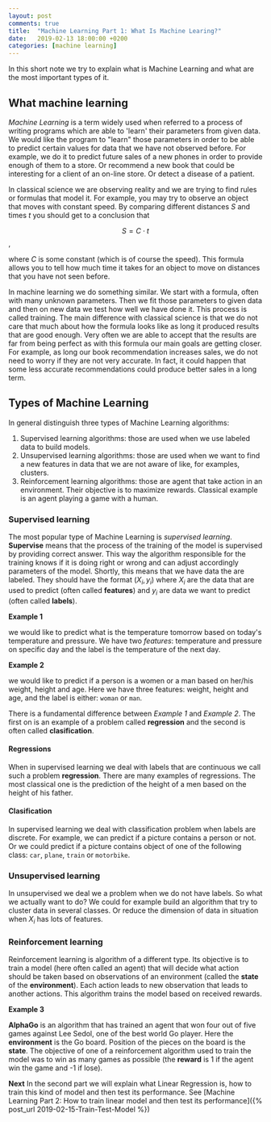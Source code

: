 ```yaml
---
layout: post
comments: true
title:  "Machine Learning Part 1: What Is Machine Learing?"
date:   2019-02-13 18:00:00 +0200
categories: [machine learning] 
---
```


In this short note we try to explain what is Machine Learning and what are the most important types
of it.

## What machine learning

_Machine Learning_ is a term widely used when referred to a process of writing programs which are
able to 'learn' their parameters from given data. We would like the program to "learn" those
parameters in order to be able to predict certain values for data that we have not observed
before. For example, we do it to predict future sales of a new phones in order to provide enough of
them to a store. Or recommend a new book that could be interesting for a client of an on-line
store. Or detect a disease of a patient.

In classical science we are observing reality and we are trying to find rules or formulas that model
it. For example, you may try to observe an object that moves with constant speed. By comparing
different distances $S$ and times $t$ you should get to a conclusion that 

$$S = C \cdot t$$, 

where $C$ is some constant (which is of course the speed). This formula allows you to tell how much
time it takes for an object to move on distances that you have not seen before.

In machine learning we do something similar. We start with a formula, often with many unknown
parameters. Then we fit those parameters to given data and then on new data we test how well we have
done it. This process is called training. The main difference with classical science is that we do
not care that much about how the formula looks like as long it produced results that are good
enough. Very often we are able to accept that the results are far from being perfect as with this
formula our main goals are getting closer. For example, as long our book recommendation increases
sales, we do not need to worry if they are not very accurate. In fact, it could happen that some
less accurate recommendations could produce better sales in a long term.

## Types of Machine Learning

In general distinguish three types of Machine Learning algorithms:
1. Supervised learning algorithms: those are used when we use labeled data to build models.
2. Unsupervised learning algorithms: those are used when we want to find a new features in data that
   we are not aware of like, for examples, clusters.
3. Reinforcement learning algorithms: those are agent that take action in an environment. Their
   objective is to maximize rewards. Classical example is an agent playing a game with a human.

### Supervised learning 

The most popular type of Machine Learning is _supervised learning_. __Supervise__ means that the
process of the training of the model is supervised by providing correct answer. This way the
algorithm responsible for the training knows if it is doing right or wrong and can adjust
accordingly parameters of the model. Shortly, this means that we have data the are labeled. They
should have the format $(X_i, y_i)$ where $X_i$ are the data that are used to predict (often called
__features__) and $y_i$ are data we want to predict (often called __labels__). 


__Example 1__

we would like to predict what is the temperature tomorrow based on today's temperature
and pressure. We have two _features_: temperature and pressure on specific day and the label is the
temperature of the next day.

__Example 2__

we would like to predict if a person is a women or a man based on her/his weight, height and
age. Here we have three features: weight, height and age, and the label is either: `woman` or `man`.

There is a fundamental difference between _Example 1_ and _Example 2_. The first on is an example of
a problem called __regression__ and the second is often called __clasification__.

#### Regressions

When in supervised learning we deal with labels that are continuous we call such a problem
__regression__. There are many examples of regressions. The most classical one is the prediction of
the height of a men based on the height of his father. 

#### Clasification

In supervised learning we deal with classification problem when labels are discrete. For example, we
can predict if a picture contains a person or not. Or we could predict if a picture contains object
of one of the following class: `car`, `plane`, `train` or  `motorbike`. 

### Unsupervised learning

In unsupervised we deal we a problem when we do not have labels. So what we actually want to do? We
could for example build an algorithm that try to cluster data in several classes. Or reduce the
dimension of data in situation when $X_i$ has lots of features. 

### Reinforcement learning 

Reinforcement learning is algorithm of a different type. Its objective is to train a model (here
often called an agent) that will decide what action should be taken based on observations of an
environment (called the __state__ of the __environment__). Each action leads to new observation that
leads to another actions. This algorithm trains the model based on received rewards.

__Example 3__

__AlphaGo__ is an algorithm that has trained an agent that won four out of five games against Lee
Sedol, one of the best world Go player. Here the __environment__ is the Go board. Position of the
pieces on the board is the __state__. The objective of one of a reinforcement algorithm used to
train the model was to win as many games as possible (the __reward__ is 1 if the agent win the game
and -1 if lose).

__Next__ In the second part we will explain what Linear Regression is, how to train this kind of
model and then test its performance.
See [Machine Learning Part 2: How to train linear model and then test its performance]({% post_url 2019-02-15-Train-Test-Model %})
